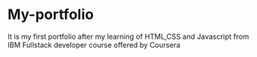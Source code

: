 # My-portfolio
It is my first portfolio after my learning of HTML,CSS and Javascript from IBM Fullstack developer course offered by Coursera

